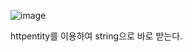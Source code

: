 ![image](https://user-images.githubusercontent.com/108928206/183667573-4c6190ac-8d51-4aa7-984b-426f86876091.png)

httpentity를 이용하여 string으로 바로 받는다.
